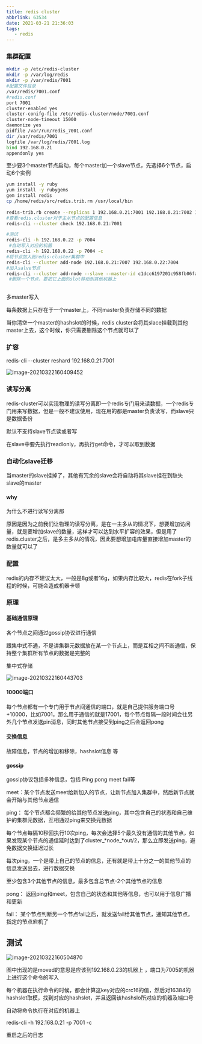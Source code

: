 ```yaml
---
title: redis cluster
abbrlink: 63534
date: 2021-03-21 21:36:03
tags: 
   - redis
---
```


###  集群配置

```bash
mkdir -p /etc/redis-cluster
mkdir -p /var/log/redis
mkdir -p /var/redis/7001
#配置文件目录
/var/redis/7001.conf
#redis.conf
port 7001
cluster-enabled yes
cluster-conifg-file /etc/redis-cluster/node/7001.conf
cluster-node-timeout 15000
daemonize yes
pidfile /var/run/redis_7001.conf
dir /var/redis/7001
logfile /var/log/redis/7001.log
bind 192.168.0.21
appendonly yes 
```

至少要3个master节点启动，每个master加一个slave节点，先选择6个节点，启动6个实例

```bash
yum install -y ruby
yum install -y rubygems
gem install redis
cp /home/redis/src/redis.trib.rm /usr/local/bin
 
redis-trib.rb create --replicas 1 192.168.0.21:7001 192.168.0.21:7002 192.168.0.22:7003 192.168.0.22:7004 192.168.0.23:7005 192.168.0.23:7006
#查看redis.cluster对于主从节点的配置信息
redis-cli --cluster check 192.168.0.21:7001

#测试
redis-cli -h 192.168.0.22 -p 7004
 #自动写入对应的机器
redis-cli -h 192.168.0.22 -p 7004 -c
#将节点加入到redis-cluster集群中
redis-cli --cluster add-node 192.168.0.21:7007 192.168.0.22:7004
#加入salve节点
redis-cli --cluster add-node --slave --master-id c1dcc6197201c958fb06fa7737190e4209dc2171 192.168.0.22:7008 192.168.0.22:7004
 #删除一个节点，要把它上面的slot移动到其他机器上
  
```

多master写入

每条数据上只存在于一个master上，不同master负责存储不同的数据

当你清空一个master的hashslot的时候，redis cluster会将其slace挂载到其他master上去，这个时候，你只需要删除这个节点就可以了

### 扩容

redis-cli --cluster reshard 192.168.0.21:7001

![image-20210322160409452](https://gitee.com/flow_disaster/blog-map-bed/raw/master/img/image-20210322160409452.png)

### 读写分离

redis-cluster可以实现物理的读写分离即一个redis专门用来读数据，一个redis专门用来写数据，但是一般不建议使用，现在用的都是master负责读写，而slave只是数据备份

默认不支持slave节点读或者写

在slave中要先执行readlonly，再执行get命令，才可以取到数据

### 自动化slave迁移

当master的slave挂掉了，其他有冗余的slave会将自动将其slave挂在到缺失slave的master

#### why

为什么不进行读写分离那

原因是因为之前我们让物理的读写分离，是在一主多从的情况下，想要增加访问量，就是要增加slave的数量，这样才可以达到水平扩容的效果，但是用了redis.cluster之后，是多主多从的情况，因此要想增加屯库量直接增加master的数量就可以了

### 配置

redis的内存不建议太大，一般是8g或者16g，如果内存比较大，redis在fork子线程的时候，可能会造成机器卡顿

### 原理

#### 基础通信原理

各个节点之间通过gossip协议进行通信

跟集中式不通，不是讲集群元数据放在某一个节点上，而是互相之间不断通信，保持整个集群所有节点的数据是完整的

集中式存储

![image-20210322160443703](https://gitee.com/flow_disaster/blog-map-bed/raw/master/img/image-20210322160443703.png)

#### 10000端口

每个节点都有一个专门用于节点间通信的端口，就是自己提供服务端口号+10000，比如7001，那么用于通信的就是17001，每个节点每隔一段时间会往另外几个节点发送pin消息，同时其他节点接受到ping之后会返回pong

#### 交换信息

故障信息，节点的增加和移除，hashslot信息 等

#### gossip

gossip协议包括多种信息，包括 Ping pong meet fail等

meet：某个节点发送meet给新加入的节点，让新节点加入集群中，然后新节点就会开始与其他节点通信

ping： 每个节点都会频繁的给其他节点发送ping，其中包含自己的状态和自己维护的集群元数据，互相通过ping来交换元数据

每个节点每隔10秒回执行10次ping，每次会选择5个最久没有通信的其他节点，如果发现某个节点的通信延时达到了cluster_*node_*out/2，那么立即发送ping，避免数据交换延迟过长

每次ping，一个是带上自己的节点的信息，还有就是带上十分之一的其他节点的信息发送出去，进行数据交换

至少包含3个其他节点的信息，最多包含总节点-2个其他节点的信息

pong： 返回ping和meet，包含自己的状态和其他等信息，也可以用于信息广播和更新

fail： 某个节点判断另一个节点fail之后，就发送fail给其他节点，通知其他节点，指定的节点宕机了

## 测试

![image-20210322160504870](https://gitee.com/flow_disaster/blog-map-bed/raw/master/img/image-20210322160504870.png)

图中出现的是moved的意思是应该到192.168.0.23的机器上 ，端口为7005的机器上进行这个命令的写入

每个机器在执行命令的时候，都会计算这key对应的crc16的值，然后对16384的hashslot取模，找到对应的hashslot，并且返回该hashslo所对应的机器及端口号

自动将命令执行在对应的机器上

redis-cli -h 192.168.0.21 -p 7001 -c

重启之后的日志